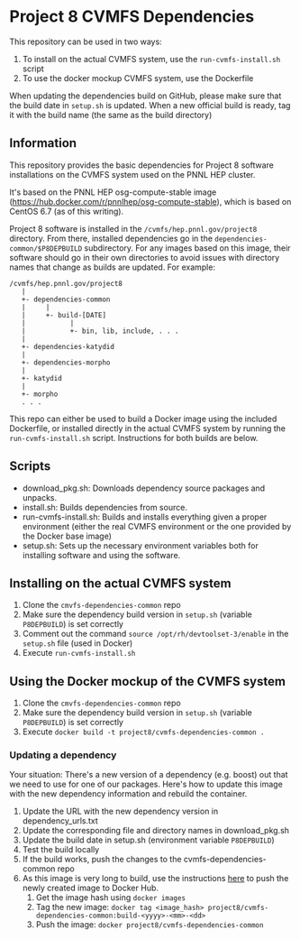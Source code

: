 # Project 8 CVMFS Dependencies

This repository can be used in two ways:

1. To install on the actual CVMFS system, use the `run-cvmfs-install.sh` script
1. To use the docker mockup CVMFS system, use the Dockerfile

When updating the dependencies build on GitHub, please make sure that the build date in `setup.sh` is updated.  When a new official build is ready, tag it with the build name (the same as the build directory)

## Information

This repository provides the basic dependencies for Project 8 software installations on the CVMFS system used on the PNNL HEP cluster.

It's based on the PNNL HEP osg-compute-stable image (https://hub.docker.com/r/pnnlhep/osg-compute-stable), which is based on CentOS 6.7 (as of this writing).

Project 8 software is installed in the `/cvmfs/hep.pnnl.gov/project8` directory.  From there, installed dependencies go in the `dependencies-common/$P8DEPBUILD` subdirectory.  For any images based on this image, their software should go in their own directories to avoid issues with directory names that change as builds are updated.  For example:

```
/cvmfs/hep.pnnl.gov/project8
   |
   +- dependencies-common
   |     |
   |     +- build-[DATE]
   |           |
   |           +- bin, lib, include, . . .
   |
   +- dependencies-katydid
   |
   +- dependencies-morpho
   |
   +- katydid
   |
   +- morpho
   . . .
```

This repo can either be used to build a Docker image using the included Dockerfile, or installed directly in the actual CVMFS system by running the `run-cvmfs-install.sh` script.  Instructions for both builds are below.

## Scripts

* download_pkg.sh: Downloads dependency source packages and unpacks.
* install.sh: Builds dependencies from source.
* run-cvmfs-install.sh: Builds and installs everything given a proper environment (either the real CVMFS environment or the one provided by the Docker base image)
* setup.sh: Sets up the necessary environment variables both for installing software and using the software.

## Installing on the actual CVMFS system

1. Clone the `cmvfs-dependencies-common` repo
1. Make sure the dependency build version in `setup.sh` (variable `P8DEPBUILD`) is set correctly
1. Comment out the command `source /opt/rh/devtoolset-3/enable` in the `setup.sh` file (used in Docker)
1. Execute `run-cvmfs-install.sh`

## Using the Docker mockup of the CVMFS system

1. Clone the `cmvfs-dependencies-common` repo
1. Make sure the dependency build version in `setup.sh` (variable `P8DEPBUILD`) is set correctly
1. Execute `docker build -t project8/cvmfs-dependencies-common .`

### Updating a dependency

Your situation: There's a new version of a dependency (e.g. boost) out that we need to use for one of our packages.  Here's how to update this image with the new dependency information and rebuild the container.

1. Update the URL with the new dependency version in dependency_urls.txt
1. Update the corresponding file and directory names in download_pkg.sh
1. Update the build date in setup.sh (environment variable `P8DEPBUILD`)
1. Test the build locally
1. If the build works, push the changes to the cvmfs-dependencies-common repo
1. As this image is very long to build, use the instructions [here](https://ropenscilabs.github.io/r-docker-tutorial/04-Dockerhub.html) to push the newly created image to Docker Hub.
    1. Get the image hash using `docker images`
    1. Tag the new image: `docker tag <image_hash> project8/cvmfs-dependencies-common:build-<yyyy>-<mm>-<dd>`
    1. Push the image: `docker project8/cvmfs-dependencies-common`
